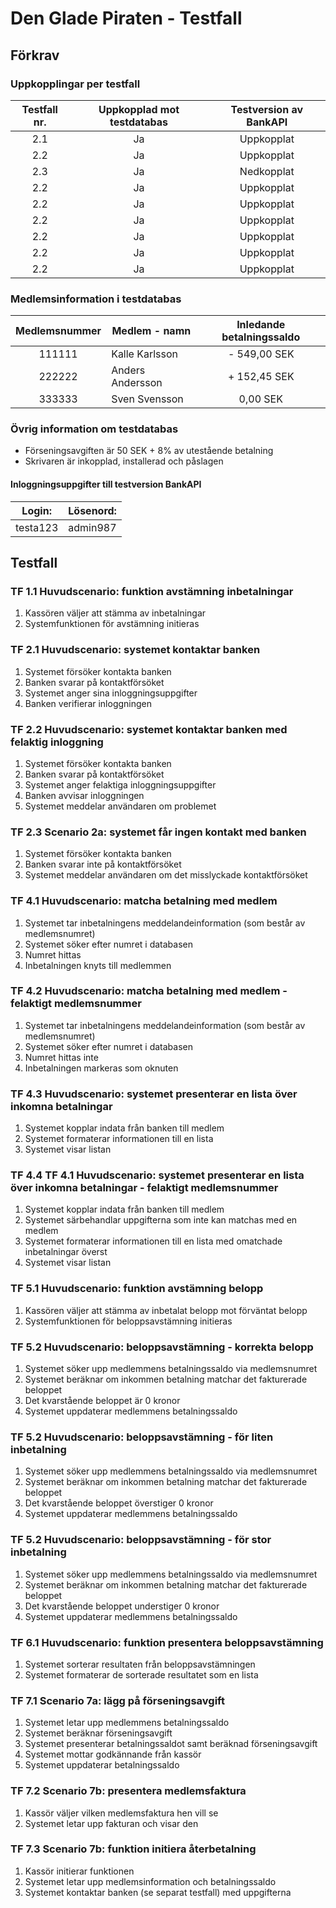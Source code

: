 # Den Glade Piraten - Testfall

## Förkrav
### Uppkopplingar per testfall
| Testfall nr. | Uppkopplad mot testdatabas | Testversion av BankAPI | 
|:------------:|:--------------------------:|:----------------------:|
|2.1           |Ja                          |Uppkopplat              |
|2.2           |Ja                          |Uppkopplat              |
|2.3           |Ja                          |Nedkopplat              |
|2.2           |Ja                          |Uppkopplat              |
|2.2           |Ja                          |Uppkopplat              |
|2.2           |Ja                          |Uppkopplat              |
|2.2           |Ja                          |Uppkopplat              |
|2.2           |Ja                          |Uppkopplat              |
|2.2           |Ja                          |Uppkopplat              |

### Medlemsinformation i testdatabas
| Medlemsnummer | Medlem - namn              | Inledande betalningssaldo | 
|:------------: |----------------------------|:-------------------------:|
|111111         |Kalle Karlsson              |- 549,00 SEK               |
|222222         |Anders Andersson            |+ 152,45 SEK               |
|333333         |Sven Svensson               |0,00 SEK                   |

### Övrig information om testdatabas
* Förseningsavgiften är 50 SEK + 8% av utestående betalning  
* Skrivaren är inkopplad, installerad och påslagen

#### Inloggningsuppgifter till testversion BankAPI
|Login:      |Lösenord:   |
|------------|------------|
|testa123    |admin987    |

## Testfall
### TF 1.1 Huvudscenario: funktion avstämning inbetalningar
1. Kassören väljer att stämma av inbetalningar
2. Systemfunktionen för avstämning initieras

### TF 2.1 Huvudscenario: systemet kontaktar banken
1. Systemet försöker kontakta banken
2. Banken svarar på kontaktförsöket
3. Systemet anger sina inloggningsuppgifter
4. Banken verifierar inloggningen

### TF 2.2 Huvudscenario: systemet kontaktar banken med felaktig inloggning
1. Systemet försöker kontakta banken
2. Banken svarar på kontaktförsöket
3. Systemet anger felaktiga inloggningsuppgifter
4. Banken avvisar inloggningen
5. Systemet meddelar användaren om problemet

### TF 2.3 Scenario 2a: systemet får ingen kontakt med banken
1. Systemet försöker kontakta banken
2. Banken svarar inte på kontaktförsöket
3. Systemet meddelar användaren om det misslyckade kontaktförsöket

### TF 4.1 Huvudscenario: matcha betalning med medlem
1. Systemet tar inbetalningens meddelandeinformation (som består av medlemsnumret)
2. Systemet söker efter numret i databasen
3. Numret hittas
4. Inbetalningen knyts till medlemmen

### TF 4.2 Huvudscenario: matcha betalning med medlem - felaktigt medlemsnummer
1. Systemet tar inbetalningens meddelandeinformation (som består av medlemsnumret)
2. Systemet söker efter numret i databasen
3. Numret hittas inte
4. Inbetalningen markeras som oknuten

### TF 4.3 Huvudscenario: systemet presenterar en lista över inkomna betalningar
1. Systemet kopplar indata från banken till medlem
2. Systemet formaterar informationen till en lista
3. Systemet visar listan

### TF 4.4 TF 4.1 Huvudscenario: systemet presenterar en lista över inkomna betalningar - felaktigt medlemsnummer
1. Systemet kopplar indata från banken till medlem
2. Systemet särbehandlar uppgifterna som inte kan matchas med en medlem
3. Systemet formaterar informationen till en lista med omatchade inbetalningar överst
4. Systemet visar listan

### TF 5.1 Huvudscenario: funktion avstämning belopp
1. Kassören väljer att stämma av inbetalat belopp mot förväntat belopp
2. Systemfunktionen för beloppsavstämning initieras

### TF 5.2 Huvudscenario: beloppsavstämning - korrekta belopp
1. Systemet söker upp medlemmens betalningssaldo via medlemsnumret
2. Systemet beräknar om inkommen betalning matchar det fakturerade beloppet
3. Det kvarstående beloppet är 0 kronor
4. Systemet uppdaterar medlemmens betalningssaldo

### TF 5.2 Huvudscenario: beloppsavstämning - för liten inbetalning
1. Systemet söker upp medlemmens betalningssaldo via medlemsnumret
2. Systemet beräknar om inkommen betalning matchar det fakturerade beloppet
3. Det kvarstående beloppet överstiger 0 kronor
4. Systemet uppdaterar medlemmens betalningssaldo

### TF 5.2 Huvudscenario: beloppsavstämning - för stor inbetalning
1. Systemet söker upp medlemmens betalningssaldo via medlemsnumret
2. Systemet beräknar om inkommen betalning matchar det fakturerade beloppet
3. Det kvarstående beloppet understiger 0 kronor
4. Systemet uppdaterar medlemmens betalningssaldo

### TF 6.1 Huvudscenario: funktion presentera beloppsavstämning
1. Systemet sorterar resultaten från beloppsavstämningen
2. Systemet formaterar de sorterade resultatet som en lista 

### TF 7.1 Scenario 7a: lägg på förseningsavgift
1. Systemet letar upp medlemmens betalningssaldo
2. Systemet beräknar förseningsavgift
3. Systemet presenterar betalningssaldot samt beräknad förseningsavgift
4. Systemet mottar godkännande från kassör
5. Systemet uppdaterar betalningssaldo

### TF 7.2 Scenario 7b: presentera medlemsfaktura
1. Kassör väljer vilken medlemsfaktura hen vill se
2. Systemet letar upp fakturan och visar den

### TF 7.3 Scenario 7b: funktion initiera återbetalning
1. Kassör initierar funktionen
2. Systemet letar upp medlemsinformation och betalningssaldo
3. Systemet kontaktar banken (se separat testfall) med uppgifterna